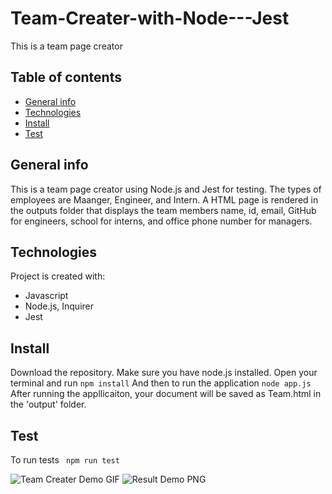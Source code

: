 # Team-Creater-with-Node---Jest
This is a team page creator
## Table of contents
* [General info](#general-info)
* [Technologies](#technologies)
* [Install](#install)
* [Test](#test)

## General info
This is a team page creator using Node.js and Jest for testing. The types of employees are Maanger, Engineer, and Intern. A HTML page is rendered in the outputs folder that displays the team members name, id, email, GitHub for engineers, school for interns, and office phone number for managers.  
	
## Technologies
Project is created with:
* Javascript
* Node.js, Inquirer
* Jest

## Install
Download the repository. Make sure you have node.js installed. Open your terminal and run
``` npm install ```
And then to run the application
``` node app.js ```
After running the appllicaiton, your document will be saved as Team.html in the 'output' folder.

## Test 
To run tests
``` npm run test```

![Team Creater Demo GIF](./assets/demo.gif)
![Result Demo PNG](./assets/demo.png)